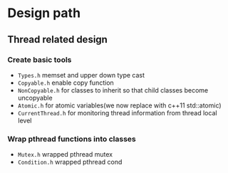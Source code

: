 # Design path
## Thread related design
### Create basic tools 
+ `Types.h` memset and upper down type cast
+ `Copyable.h` enable copy function
+ `NonCopyable.h` for classes to inherit so that child classes become uncopyable
+ `Atomic.h` for atomic variables(we now replace with c++11 std::atomic)
+ `CurrentThread.h` for monitoring thread information from thread local level
### Wrap pthread functions into classes
+ `Mutex.h` wrapped pthread mutex
+ `Condition.h` wrapped pthread cond